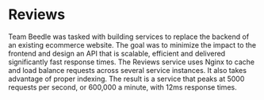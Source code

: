 # Reviews

Team Beedle was tasked with building services to replace the backend of an existing ecommerce website. The goal was to minimize the impact to the frontend and design an API that is scalable, efficient and delivered significantly fast response times. The Reviews service uses Nginx to cache and load balance requests across several service instances. It also takes advantage of proper indexing. The result is a service that peaks at 5000 requests per second, or 600,000 a minute, with 12ms response times.
